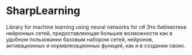 # SharpLearning
Library for machine learning using neural networks for c# 
Это библиотека нейронных сетей, предоставляющая большие возможности как в удобном пользовании базовым набором сетей, нейронов, активационных и нормализационных функций, как и в создании своих.
